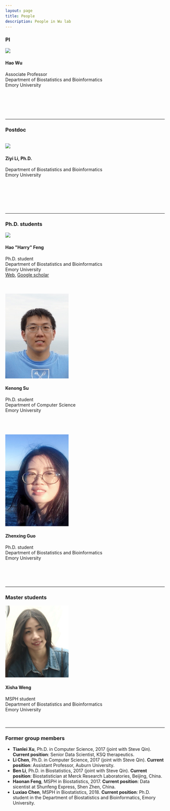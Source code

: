 ```yaml
---
layout: page
title: People
description: People in Wu lab
---
```


<div class="container">

<h3>PI</h3>
<div class="row-fluid">

  <div class="span2">
	<img src="../assets/pics/wu_small.jpg" width="200" /><br />
  </div>
  
  <div class="span5">
   <h4>Hao Wu</h4>
   Associate Professor<br />
   Department of Biostatistics and Bioinformatics<br />
   Emory University<br /><br /><br /><br /><br /><br />
   </div>

</div>
<hr>

<h3>Postdoc</h3>
<br />

<!-- Ziyi Li -->
<div class="row-fluid">

  <div class="span2">
    <img src="../assets/pics/ZiyiLi.jpg" width="200" />
  </div>

  <div class="span5">
  <h4> Ziyi Li, Ph.D. </h4>
  Department of Biostatistics and Bioinformatics<br />
  Emory University<br /><br />
   
<br /><br /><br /><br />
   </div>

<hr>


<h3>Ph.D. students</h3>

<!-- Hao Feng -->
<div class="row-fluid">

  <div class="span2">
	<img src="../assets/pics/HarryFeng.jpg" width="200" /><br />
  </div>
  
  <div class="span5">
   <h4>Hao "Harry" Feng</h4>
   Ph.D. student<br />
   Department of Biostatistics and Bioinformatics<br />
   Emory University<br />
	<a href="https://sites.google.com/site/haoharryfeng/">Web</a>, 
 <a href="https://scholar.google.com/citations?user=YGFvJjwAAAAJ&hl=en">Google scholar</a> 
<br /><br /><br /><br />
   </div>

</div>
</div>

<!-- Kenong Su -->
<div class="row-fluid">

  <div class="span2">
	<img src="../assets/pics/Kenong.jpg" width="200" /><br />
  </div>
  
  <div class="span5">
   <h4>Kenong Su</h4>
   Ph.D. student<br />
   Department of Computer Science<br />
   Emory University<br />
<br /><br /><br /><br />
   </div>

</div>
</div>

<!-- Zhenxing Guo -->
<div class="row-fluid">

  <div class="span2">
	<img src="../assets/pics/Zhenxing.jpg" width="200" /><br />
  </div>
  
  <div class="span5">
   <h4> Zhenxing Guo</h4>
   Ph.D. student<br />
   Department of Biostatistics and Bioinformatics <br />
   Emory University<br />
<br /><br /><br /><br />
   </div>

</div>
</div>

<hr>
<h3>Master students</h3>

<!-- Xisha Weng -->
<div class="row-fluid">

  <div class="span2">
	<img src="../assets/pics/Xisha.jpg" width="200" /><br />
  </div>
  
  <div class="span5">
   <h4> Xisha Weng </h4>
   MSPH student<br />
   Department of Biostatistics and Bioinformatics <br />
   Emory University<br />
<br /><br />
   </div>

</div>
</div>

<hr>


<h3> Former group members </h3>
<ul>

<li><strong>Tianlei Xu</strong>, Ph.D. in Computer Science, 2017 (joint with Steve Qin). 
<strong>Current position</strong>: Senior Data Scientist, KSQ therapeutics. 

<li><strong>Li Chen</strong>, Ph.D. in Computer Science, 2017 (joint with Steve Qin). 
<strong>Current position</strong>: Assistant Professor, Auburn University. 


<li> <strong>Ben Li</strong>, Ph.D. in  Biostatistics, 2017 (joint with Steve Qin). 
<strong>Current position</strong>: Biostatistician at Merck Research Laboratories, Beijing, China. 

<li> <strong>Haonan Feng</strong>, MSPH in Biostatistics, 2017. 
<strong>Current position</strong>: Data sicentist at Shunfeng Express, Shen Zhen, China. 

<li> <strong>Luxiao Chen</strong>, MSPH in Biostatistics, 2018. 
<strong>Current position</strong>: Ph.D. student in the Department of Biostatistics and Bioinformatics, Emory University. 

</ul>

    
